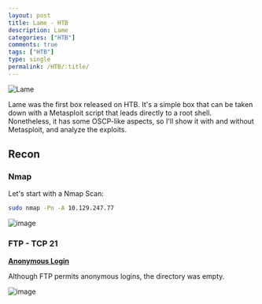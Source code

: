 ```yaml
---
layout: post
title: Lame - HTB
description: Lame
categories: ["HTB"]
comments: true
tags: ["HTB"]
type: single
permalink: /HTB/:title/
---
```


![Lame](https://user-images.githubusercontent.com/66146701/227510300-39c0b56b-6d5e-4866-b6e8-d5bdade32ffe.png)

Lame was the first box released on HTB. It's a simple box that can be taken down with a Metasploit script that leads directly to a root shell.
Nonetheless, it has some OSCP-like aspects, so I'll show it with and without Metasploit, and analyze the exploits. 

## Recon

### Nmap
Let's start with a Nmap Scan:
```bash
sudo nmap -Pn -A 10.129.247.77
```

![image](https://user-images.githubusercontent.com/66146701/227511605-676f14c7-6a06-4eed-87e6-fc3c850051f2.png)

### FTP - TCP 21

<ins>**Anonymous Login**</ins>

Although FTP permits anonymous logins, the directory was empty. 

![image](https://user-images.githubusercontent.com/66146701/227512945-9ca95443-4283-4e6e-aeee-e67ba1a3fe95.png)



